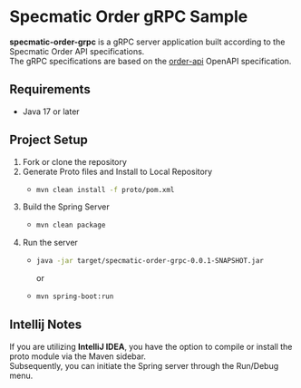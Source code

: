 # Specmatic Order gRPC Sample

**specmatic-order-grpc** is a gRPC server application built according to the Specmatic Order API specifications.<br />
The gRPC specifications are based on
the [order-api](https://github.com/znsio/specmatic-order-contracts/blob/main/in/specmatic/examples/store/api_order_v1.yaml)
OpenAPI specification.<br />

## Requirements
- Java 17 or later

## Project Setup

1. Fork or clone the repository
2. Generate Proto files and Install to Local Repository
    - ```bash
      mvn clean install -f proto/pom.xml
      ```
3. Build the Spring Server
    - ```bash
      mvn clean package
      ```
4. Run the server
    - ```bash
      java -jar target/specmatic-order-grpc-0.0.1-SNAPSHOT.jar
      ```
      or
    - ```bash
      mvn spring-boot:run
      ```

## Intellij Notes

If you are utilizing **IntelliJ IDEA**, you have the option to compile or install the proto module via the Maven sidebar.<br/>
Subsequently, you can initiate the Spring server through the Run/Debug menu.